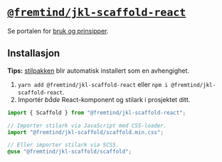 # [`@fremtind/jkl-scaffold-react`](https://jokul.fremtind.no/komponenter/scaffold)

Se portalen for [bruk og prinsipper](https://jokul.fremtind.no/komponenter/scaffold).

## Installasjon

**Tips:** [stilpakken](../scaffold/) blir automatisk installert som en avhengighet.

1. `yarn add @fremtind/jkl-scaffold-react` eller `npm i @fremtind/jkl-scaffold-react`.
2. Importér _både_ React-komponent og stilark i prosjektet ditt.

```js
import { Scaffold } from "@fremtind/jkl-scaffold-react";

// Importer stilark via JavaScript med CSS-loader.
import "@fremtind/jkl-scaffold/scaffold.min.css";
```

```scss
// Eller importer stilark via SCSS.
@use "@fremtind/jkl-scaffold/scaffold";
```
